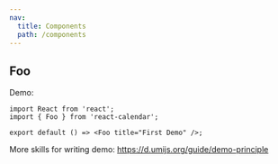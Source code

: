 ```yaml
---
nav:
  title: Components
  path: /components
---
```


## Foo

Demo:

```tsx
import React from 'react';
import { Foo } from 'react-calendar';

export default () => <Foo title="First Demo" />;
```

More skills for writing demo: https://d.umijs.org/guide/demo-principle
